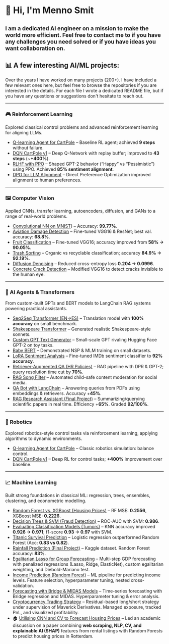 # 👋 Hi, I'm Menno Smit
<sub>I am a dedicated AI engineer on a mission to make the world more efficient. Feel free to 
contact me to if you have any challenges you need solved or if you have ideas you want 
collaboration on.
---

## 📊 A few interesting AI/ML projects:
Over the years I have worked on many projects (200+). I have included a few relevant ones here, but feel 
free to browse the repositories if you are interested in the details. For each file I wrote a 
dedicated README file, but if you have any questions or suggestions don't hesitate to reach out.

---

### 🎮 Reinforcement Learning
Explored classical control problems and advanced reinforcement learning for aligning LLMs.

- [Q-learning Agent for CartPole](https://github.com/mennosmit-dev/AI-Engineer-Certificate/blob/main/03_Deep_Learning_with_Keras_and_TensorFlow/q_learning_agent_cartpole.py) – Baseline RL agent; achieved **9 steps** without failure.  
- [DQN CartPole v1](https://github.com/mennosmit-dev/AI-Engineer-Certificate/blob/main/03_Deep_Learning_with_Keras_and_TensorFlow/dqn_cartpolev1.py) – Deep Q-Network with replay buffer; improved to **43 steps** (~**+400%**).  
- [RLHF with PPO](https://github.com/mennosmit-dev/AI-Engineer-Certificate/blob/main/11_Generative_AI_Advance_Fine-Tuning_for_LLMs/rlhf_ppo_sentiment.py) – Shaped GPT-2 behavior (“Happy” vs “Pessimistic”) using PPO. Achieved **85% sentiment alignment**.  
- [DPO for LLM Alignment](https://github.com/mennosmit-dev/AI-Engineer-Certificate/blob/main/11_Generative_AI_Advance_Fine-Tuning_for_LLMs/dpo_llm_alignment.py) – Direct Preference Optimization improved alignment to human preferences.

---

### 🖼️ Computer Vision
Applied CNNs, transfer learning, autoencoders, diffusion, and GANs to a range of real-world problems.

- [Convolutional NN on MNIST](https://github.com/mennosmit-dev/AI-Engineer-Certificate/blob/main/02_Introduction_to_Deep_Learning__Neural_Networks_with_Keras/convolutionalnn_mnist)) – Accuracy: **99.77%**.  
- [Aviation Damage Detection](https://github.com/mennosmit-dev/AI-Engineer-Certificate/blob/main/02_Introduction_to_Neural_Networks/aviation_damage.py) – Fine-tuned VGG16 & ResNet; best val. accuracy: **68.8%**.  
- [Fruit Classification](https://github.com/mennosmit-dev/AI-Engineer-Certificate/blob/main/03_Deep_Learning_with_Keras_and_TensorFlow/detecing_fruits.py) – Fine-tuned VGG16; accuracy improved from **58% → 90.05%**.  
- [Trash Sorting](https://github.com/mennosmit-dev/AI-Engineer-Certificate/blob/main/03_Deep_Learning_with_Keras_and_TensorFlow/trash_sorting.py) – Organic vs recyclable classification; accuracy **84.9% → 92.19%**.  
- [Diffusion Denoising](https://github.com/mennosmit-dev/AI-Engineer-Certificate/blob/main/03_Deep_Learning_with_Keras_and_TensorFlow/diffusion_denoise.py) – Reduced cross-entropy loss **0.204 → 0.0996**.  
- [Concrete Crack Detection](https://github.com/mennosmit-dev/AI-Engineer-Certificate/blob/main/06_Convolutional_Neural_Networks_with_Keras/concrete_vgg16.py) – Modified VGG16 to detect cracks invisible to the human eye.

---

### 🧠 AI Agents & Transformers
From custom-built GPTs and BERT models to LangChain RAG systems powering practical assistants.

- [Seq2Seq Transformer (EN→ES)](https://github.com/mennosmit-dev/AI-Engineer-Certificate/blob/main/02_Introduction_to_Neural_Networks/transformer_seq2seq_translation.py) – Translation model with **100% accuracy** on small benchmark.  
- [Shakespeare Transformer](https://github.com/mennosmit-dev/AI-Engineer-Certificate/blob/main/03_Deep_Learning_with_Keras_and_TensorFlow/shakespeare_transformer.py) – Generated realistic Shakespeare-style sonnets.  
- [Custom GPT Text Generator](https://github.com/mennosmit-dev/AI-Engineer-Certificate/blob/main/09_Building_Transformers_from_Scratch/gpt_text_generator.py) – Small-scale GPT rivaling Hugging Face GPT-2 on toy tasks.  
- [Baby BERT](https://github.com/mennosmit-dev/AI-Engineer-Certificate/blob/main/09_Building_Transformers_from_Scratch/baby_bert.py) – Demonstrated NSP & MLM training on small datasets.  
- [LoRA Sentiment Analysis](https://github.com/mennosmit-dev/AI-Engineer-Certificate/blob/main/10_Generative_AI_Fine-Tuning_LLMs/lora_sentiment_analysis.py) – Fine-tuned IMDb sentiment classifier to **92% accuracy**.  
- [Retriever-Augmented QA (HR Policies)](https://github.com/mennosmit-dev/AI-Engineer-Certificate/blob/main/12_Project_LangChain_RAG/rag_hr_policy_qa.py) – RAG pipeline with DPR & GPT-2; query resolution time cut by **70%**.  
- [RAG Song Filter](https://github.com/mennosmit-dev/AI-Engineer-Certificate/blob/main/12_Project_LangChain_RAG/rag_song_filter.py) – Automated child-safe content moderation for social media.  
- [QA Bot with LangChain](https://github.com/mennosmit-dev/AI-Engineer-Certificate/blob/main/13_Project_Generative_AI_Applications_with_RAG_and_LangChain/qa_bot_langchain.py) – Answering queries from PDFs using embeddings & retrievers. Accuracy +**45%**.  
- [RAG Research Assistant (Final Project)](https://github.com/mennosmit-dev/AI-Engineer-Certificate/blob/main/13_Project_Generative_AI_Applications_with_RAG_and_LangChain/rag_research_assistan.py) – Summarizing/querying scientific papers in real time. Efficiency +**65%**. Graded **92/100%**.

---

### 🤖 Robotics
Explored robotics-style control tasks via reinforcement learning, applying algorithms to dynamic environments.

- [Q-learning Agent for CartPole](https://github.com/mennosmit-dev/AI-Engineer-Certificate/blob/main/03_Deep_Learning_with_Keras_and_TensorFlow/q_learning_agent_cartpole.py) – Classic robotics simulation: balance control.  
- [DQN CartPole v1](https://github.com/mennosmit-dev/AI-Engineer-Certificate/blob/main/03_Deep_Learning_with_Keras_and_TensorFlow/dqn_cartpolev1.py) – Deep RL for control tasks; **+400%** improvement over baseline.  

---

### 📈 Machine Learning
Built strong foundations in classical ML: regression, trees, ensembles, clustering, and econometric modelling.

- [Random Forest vs. XGBoost (Housing Prices)](https://github.com/mennosmit-dev/AI-Engineer-Certificate/blob/main/01_Machine_Learning_with_Python/random__forests__xgboost.py) – RF MSE: **0.2556**, XGBoost MSE: **0.2226**.  
- [Decision Trees & SVM (Fraud Detection)](https://github.com/mennosmit-dev/AI-Engineer-Certificate/blob/main/01_Machine_Learning_with_Python/decision_tree_svm_ccfraud.py) – ROC-AUC with SVM: **0.986**.  
- [Evaluating Classification Models (Tumors)](https://github.com/mennosmit-dev/AI-Engineer-Certificate/blob/main/01_Machine_Learning_with_Python/evaluating_classification_models.py) – KNN accuracy improved **0.926 → 0.971**; f1-score **0.93 → 0.97** with SVM.  
- [Titanic Survival Prediction](https://github.com/mennosmit-dev/AI-Engineer-Certificate/blob/main/01_Machine_Learning_with_Python/practice_project.py) – Logistic regression outperformed Random Forest (Acc: **0.83 vs 0.82**).  
- [Rainfall Prediction (Final Project)](https://github.com/mennosmit-dev/AI-Engineer-Certificate/blob/main/01_Machine_Learning_with_Python/finalproject_ausweather.py) – Kaggle dataset. Random Forest accuracy: **83%**.  
- [Egalitarian Lasso for Group Forecasting](https://github.com/mennosmit-dev/Econometric_Modelling/tree/main/Egalitarian_Lasso.py) – Multi-step GDP forecasting with penalized regressions (Lasso, Ridge, ElasticNet), custom egalitarian weighting, and Diebold-Mariano test.  
- [Income Prediction (Random Forest)](https://github.com/mennosmit-dev/Econometric_Modelling/tree/main/IncomePredictingRandomForest.py) – ML pipeline for predicting income levels. Feature selection, hyperparameter tuning, nested cross-validation.  
- [Forecasting with Bridge & MIDAS Models](https://github.com/mennosmit-dev/Econometric_Modelling/tree/main/Thesis_Nowcast.py) – Time-series forecasting with Bridge regression and MIDAS. Hyperparameter tuning & error analysis.  
- [Cryptocurrency Trading Strategy](https://github.com/mennosmit-dev/Econometric_Modelling/tree/main/Seminar_Cryptocurrency_Modelling.py) – Residual-based long/short strategy under supervision of Maverick Derivatives. Managed exposure, tracked PnL, and visualized profitability.  
- 🏠 [Utilising CNN and CV to Forecast Housing Prices](https://github.com/mennosmit-dev/Econometric_Modelling/blob/main/discussion_paper.pdf) – Led an academic discussion on a paper combining **web scraping, NLP, CV, and explainable AI (SHAP)** features from rental listings with Random Forests to predict housing prices in Rotterdam.

